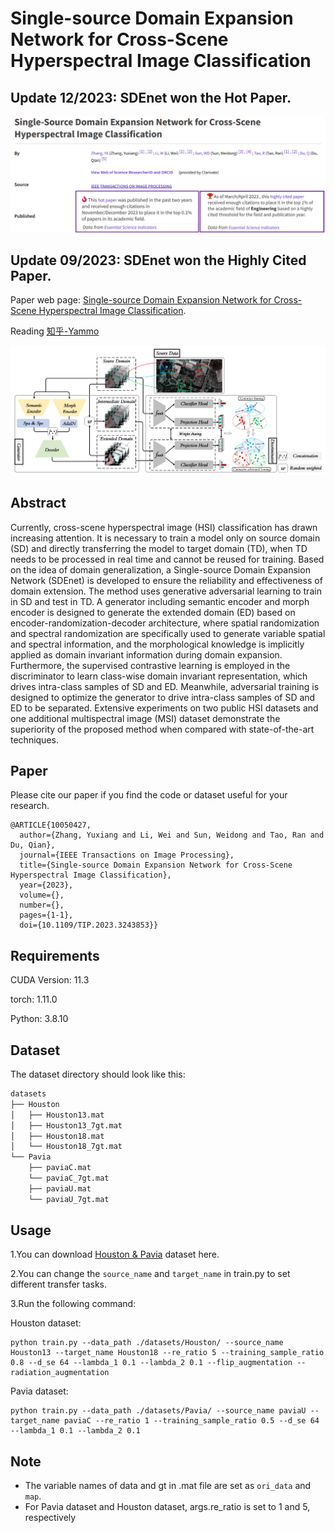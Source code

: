 # Single-source Domain Expansion Network for Cross-Scene Hyperspectral Image Classification

## Update 12/2023: SDEnet won the Hot Paper.
<p align='center'>
  <img src='figure/SDEnet-ESI.png' width="800px">
</p>

## Update 09/2023: SDEnet won the Highly Cited Paper.

Paper web page: [Single-source Domain Expansion Network for Cross-Scene Hyperspectral Image Classification](https://ieeexplore.ieee.org/document/10050427/).

Reading [知乎-Yammo](https://zhuanlan.zhihu.com/p/562084403)

<p align='center'>
  <img src='figure/SDEnet.png' width="800px">
</p>

## Abstract

Currently, cross-scene hyperspectral image (HSI) classification has drawn increasing attention. It is necessary to train a model only on source domain (SD) and directly transferring the model to target domain (TD), when TD needs to be processed in real time and cannot be reused for training. Based on the idea of domain generalization, a Single-source Domain Expansion Network (SDEnet) is developed to ensure the reliability and effectiveness of domain extension. The method uses generative adversarial learning to train in SD and test in TD. A generator including semantic encoder and morph encoder is designed to generate the extended domain (ED) based on encoder-randomization-decoder architecture, where spatial randomization and spectral randomization are specifically used to generate variable spatial and spectral information, and the morphological knowledge is implicitly applied as domain invariant information during domain expansion. Furthermore, the supervised contrastive learning is employed in the discriminator to learn class-wise domain invariant representation, which drives intra-class samples of SD and ED. Meanwhile, adversarial training is designed to optimize the generator to drive intra-class samples of SD and ED to be separated. Extensive experiments on two public HSI datasets and one additional multispectral image (MSI) dataset demonstrate the superiority of the proposed method when compared with state-of-the-art techniques. 

## Paper

Please cite our paper if you find the code or dataset useful for your research.

```
@ARTICLE{10050427,
  author={Zhang, Yuxiang and Li, Wei and Sun, Weidong and Tao, Ran and Du, Qian},
  journal={IEEE Transactions on Image Processing}, 
  title={Single-source Domain Expansion Network for Cross-Scene Hyperspectral Image Classification}, 
  year={2023},
  volume={},
  number={},
  pages={1-1},
  doi={10.1109/TIP.2023.3243853}}

```

## Requirements

CUDA Version: 11.3

torch: 1.11.0

Python: 3.8.10

## Dataset

The dataset directory should look like this:

```bash
datasets
├── Houston
│   ├── Houston13.mat
│   ├── Houston13_7gt.mat
│   ├── Houston18.mat
│   └── Houston18_7gt.mat
└── Pavia
    ├── paviaC.mat
    └── paviaC_7gt.mat
    ├── paviaU.mat
    └── paviaU_7gt.mat

```

## Usage

1.You can download [Houston &amp; Pavia](https://github.com/YuxiangZhang-BIT/Data-CSHSI) dataset here.

2.You can change the `source_name` and `target_name` in train.py to set different transfer tasks.

3.Run the following command:

Houston dataset:
```
python train.py --data_path ./datasets/Houston/ --source_name Houston13 --target_name Houston18 --re_ratio 5 --training_sample_ratio 0.8 --d_se 64 --lambda_1 0.1 --lambda_2 0.1 --flip_augmentation --radiation_augmentation
```
Pavia dataset:
```
python train.py --data_path ./datasets/Pavia/ --source_name paviaU --target_name paviaC --re_ratio 1 --training_sample_ratio 0.5 --d_se 64 --lambda_1 0.1 --lambda_2 0.1
```

## Note

- The variable names of data and gt in .mat file are set as `ori_data` and `map`.
- For Pavia dataset and Houston dataset, args.re_ratio is set to 1 and 5, respectively
